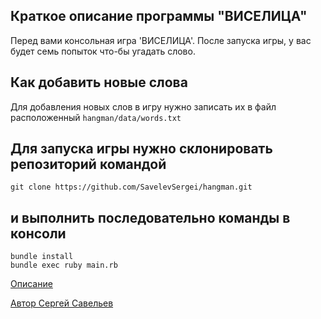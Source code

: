 Краткое описание программы "ВИСЕЛИЦА"
-

Перед вами консольная игра 'ВИСЕЛИЦА'. После запуска игры,
у вас будет семь попыток что-бы угадать слово.

Как добавить новые слова
-
Для добавления новых слов в игру нужно записать их в файл расположенный
`hangman/data/words.txt`

Для запуска игры нужно склонировать репозиторий командой
-
```
git clone https://github.com/SavelevSergei/hangman.git
```
и выполнить последовательно команды в консоли
-

```
bundle install
bundle exec ruby main.rb
```

[Описание](https://offtimer.ru/games/viselica)

[Автор Сергей Савельев](https://github.com/SavelevSergei)
